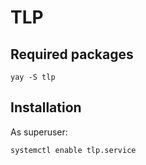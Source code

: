 # TLP

## Required packages

```
yay -S tlp
```

## Installation

As superuser:

```sh
systemctl enable tlp.service
```
